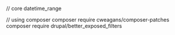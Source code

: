 // core
datetime_range

// using composer
composer require cweagans/composer-patches
composer require drupal/better_exposed_filters